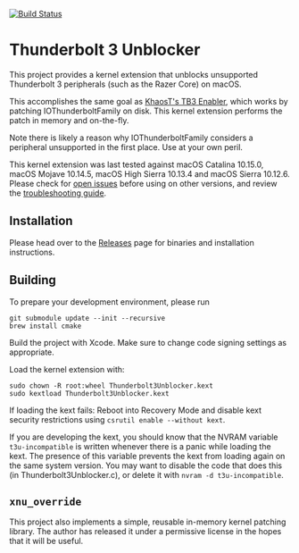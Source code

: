 [![Build Status](https://travis-ci.org/rgov/Thunderbolt3Unblocker.svg?branch=master)](https://travis-ci.org/rgov/Thunderbolt3Unblocker)

# Thunderbolt 3 Unblocker

This project provides a kernel extension that unblocks unsupported Thunderbolt
3 peripherals (such as the Razer Core) on macOS.

This accomplishes the same goal as [KhaosT's TB3 Enabler][tb3-enabler], which
works by patching IOThunderboltFamily on disk. This kernel extension performs
the patch in memory and on-the-fly.

[tb3-enabler]: https://github.com/KhaosT/tb3-enabler

Note there is likely a reason why IOThunderboltFamily considers a peripheral
unsupported in the first place. Use at your own peril.

This kernel extension was last tested against macOS Catalina 10.15.0, macOS Mojave 10.14.5, macOS High 
Sierra 10.13.4 and macOS Sierra 10.12.6. Please check for [open issues][issues]
before using on other versions, and review the [troubleshooting guide][trouble].

[issues]: https://github.com/rgov/Thunderbolt3Unblocker/issues
[trouble]: https://github.com/rgov/Thunderbolt3Unblocker/wiki/Troubleshooting


## Installation

Please head over to the [Releases][] page for binaries and installation
instructions.

[Releases]: https://github.com/rgov/Thunderbolt3Unblocker/releases


## Building

To prepare your development environment, please run

    git submodule update --init --recursive
    brew install cmake

Build the project with Xcode. Make sure to change code signing settings as
appropriate.

Load the kernel extension with:

    sudo chown -R root:wheel Thunderbolt3Unblocker.kext
    sudo kextload Thunderbolt3Unblocker.kext

If loading the kext fails: Reboot into Recovery Mode and disable kext security
restrictions using `csrutil enable --without kext`.

If you are developing the kext, you should know that the NVRAM variable `t3u-incompatible` is written whenever there is a panic while loading the kext. The presence of this variable prevents the kext from loading again on the same system version. You may want to disable the code that does this (in Thunderbolt3Unblocker.c), or delete it with `nvram -d t3u-incompatible`.


## `xnu_override`

This project also implements a simple, reusable in-memory kernel patching
library. The author has released it under a permissive license in the hopes
that it will be useful.

